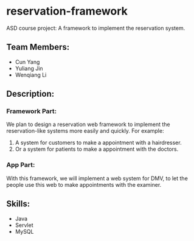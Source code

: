 # reservation-framework
ASD course project: A framework to implement the reservation system.


## Team Members:
- Cun Yang
- Yuliang Jin
- Wenqiang Li


## Description:
### Framework Part:
We plan to design a reservation  web framework  to implement the reservation-like systems more easily and quickly.
For example:
1. A system for customers to make a appointment with a hairdresser.
2. Or a system for patients to make a appointment with the doctors.

### App Part:
With this framework, we will implement a web system for DMV, to let the people use this web to make appointments with the examiner.


## Skills:
- Java
- Servlet
- MySQL